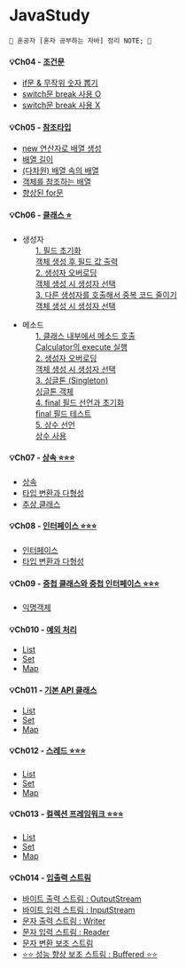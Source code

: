 # JavaStudy
	📝 혼공자 [혼자 공부하는 자바] 정리 NOTE; 📝

<h4>💡Ch04 - <a href="https://github.com/yeonga/JavaStudy/blob/main/JavaStudy/src/part4_IfSwitch/test.md"> 조건문 </a></h4>

<ul>
   <li><a href="https://github.com/yeonga/JavaStudy/blob/main/JavaStudy/src/part4_IfSwitch/IfDiceExample_Random.java"> if문 & 무작위 숫자 뽑기 </a></li>
   <li><a href="https://github.com/yeonga/JavaStudy/blob/main/JavaStudy/src/part4_IfSwitch/SwitchExample.java"> switch문 break 사용 O </a></li>
   <li><a href="https://github.com/yeonga/JavaStudy/blob/main/JavaStudy/src/part4_IfSwitch/SwitchNoBreakCaseExample.java"> switch문 break 사용 X </a></li>
</ul>

<h4> 💡Ch05 - <a href="https://github.com/yeonga/JavaStudy/blob/main/JavaStudy/src/part5_referenceType/test.md"> 참조타입 </a></h4>
<ul>
   <li><a href="https://github.com/yeonga/JavaStudy/blob/main/JavaStudy/src/part5_referenceType/ArrayCreateByNewExample.java"> new 연산자로 배열 생성</a></li>
   <li><a href="https://github.com/yeonga/JavaStudy/blob/main/JavaStudy/src/part5_referenceType/ArrayLengthExample.java">배열 길이</a></li>
   <li><a href="https://github.com/yeonga/JavaStudy/blob/main/JavaStudy/src/part5_referenceType/ArrayInArrayExample.java"> (다차원) 배열 속의 배열 </a></li>
   <li><a href="https://github.com/yeonga/JavaStudy/blob/main/JavaStudy/src/part5_referenceType/ArrayReferenceObjectExample.java">객체를 참조하는 배열</a></li>
   <li><a href="https://github.com/yeonga/JavaStudy/blob/main/JavaStudy/src/part5_referenceType/AdvancedForExample.java"> 향상된 for문 </a></li>
</ul>

<h4> 💡Ch06 - <a href="https://github.com/yeonga/JavaStudy/blob/main/JavaStudy/src/part6_class/test.md"> 클래스 ⭐ </a></h4>
<ul>	
   <li> 생성자 
   	<ul><a href="https://github.com/yeonga/JavaStudy/blob/main/JavaStudy/src/part6_class/Korean.java"> 1. 필드 초기화 </a></ul>
  	<ul><a href="https://github.com/yeonga/JavaStudy/blob/main/JavaStudy/src/part6_class/KoreanExample.java"> 객체 생성 후 필드 값 출력 </a></ul>
  	<ul><a href="https://github.com/yeonga/JavaStudy/blob/main/JavaStudy/src/part6_class/Car_Overloading.java"> 2. 생성자 오버로딩 </a></ul>
  	<ul><a href="https://github.com/yeonga/JavaStudy/blob/main/JavaStudy/src/part6_class/Car_OverloadingExample.java"> 객체 생성 시 생성자 선택 </a></ul>	
  	<ul><a href="https://github.com/yeonga/JavaStudy/blob/main/JavaStudy/src/part6_class/Car_Overloading_This.java"> 3. 다른 생성자를 호출해서 중복 코드 줄이기 </a></ul>
  	<ul><a href="https://github.com/yeonga/JavaStudy/blob/main/JavaStudy/src/part6_class/Car_Overloading_ThisExample.java"> 객체 생성 시 생성자 선택 </a></ul>
  </li>
</ul>
<ul>	
   <li> 메소드 
   	<ul><a href="https://github.com/yeonga/JavaStudy/blob/main/JavaStudy/src/part6_class/Korean.java"> 1. 클래스 내부에서 메소드 호출 </a></ul>
  	<ul><a href="https://github.com/yeonga/JavaStudy/blob/main/JavaStudy/src/part6_class/KoreanExample.java"> Calculator의 execute 실행 </a></ul>
  	<ul><a href="https://github.com/yeonga/JavaStudy/blob/main/JavaStudy/src/part6_class/Car_Overloading.java"> 2. 생성자 오버로딩 </a></ul>
  	<ul><a href="https://github.com/yeonga/JavaStudy/blob/main/JavaStudy/src/part6_class/Car_OverloadingExample.java"> 객체 생성 시 생성자 선택 </a></ul>	
  	<ul><a href="https://github.com/yeonga/JavaStudy/blob/main/JavaStudy/src/part6_class/Singleton.java"> 3. 싱글톤 (Singleton) </a></ul>
  	<ul><a href="https://github.com/yeonga/JavaStudy/blob/main/JavaStudy/src/part6_class/SingletonExample.java"> 싱글톤 객체 </a></ul>
  	<ul><a href="https://github.com/yeonga/JavaStudy/blob/main/JavaStudy/src/part6_class/Person.java"> 4. final 필드 선언과 초기화 </a></ul>
  	<ul><a href="https://github.com/yeonga/JavaStudy/blob/main/JavaStudy/src/part6_class/PersonExample.java"> final 필드 테스트 </a></ul>
  	<ul><a href="https://github.com/yeonga/JavaStudy/blob/main/JavaStudy/src/part6_class/Earth.java"> 5. 상수 선언 </a></ul>
  	<ul><a href="https://github.com/yeonga/JavaStudy/blob/main/JavaStudy/src/part6_class/EarthExample.java"> 상수 사용 </a></ul>  	
  </li>
</ul>

<h4> 💡Ch07 - <a href="https://github.com/yeonga/JavaStudy/blob/main/JavaStudy/src/part6_class/test.md"> 상속 ⭐⭐⭐ </a></h4>
<ul>
   <li><a href="#">상속 </a></li>
   <li><a href="#">타입 변환과 다형성</a></li>
   <li><a href="#">추상 클래스</a></li>
</ul>

<h4> 💡Ch08 - <a href="https://github.com/yeonga/JavaStudy/blob/main/JavaStudy/src/part6_class/test.md"> 인터페이스 ⭐⭐⭐ </a></h4>
<ul>
   <li><a href="#">인터페이스</a></li>
   <li><a href="#">타입 변환과 다형성</a></li>
</ul>

<h4> 💡Ch09 - <a href="https://github.com/yeonga/JavaStudy/blob/main/JavaStudy/src/part6_class/test.md"> 중첩 클래스와 중첩 인터페이스 ⭐⭐⭐ </a></h4>
<ul>
   <li><a href="#">익명객체</a></li>  
</ul>

<h4> 💡Ch010 - <a href="https://github.com/yeonga/JavaStudy/blob/main/JavaStudy/src/part6_class/test.md"> 예외 처리  </a></h4>
<ul>
   <li><a href="#">List</a></li>
   <li><a href="#">Set</a></li>
   <li><a href="#">Map</a></li>
</ul>

<h4> 💡Ch011 - <a href="https://github.com/yeonga/JavaStudy/blob/main/JavaStudy/src/part6_class/test.md"> 기본 API 클래스  </a></h4>
<ul>
   <li><a href="#">List</a></li>
   <li><a href="#">Set</a></li>
   <li><a href="#">Map</a></li>
</ul>

<h4> 💡Ch012 - <a href="https://github.com/yeonga/JavaStudy/blob/main/JavaStudy/src/part6_class/test.md"> 스레드 ⭐⭐⭐ </a></h4>
<ul>
   <li><a href="#">List</a></li>
   <li><a href="#">Set</a></li>
   <li><a href="#">Map</a></li>
</ul>

<h4> 💡Ch013 - <a href="https://github.com/yeonga/JavaStudy/blob/main/JavaStudy/src/part6_class/test.md"> 컬렉션 프레임워크 ⭐⭐⭐ </a></h4>
<ul>
   <li><a href="#">List</a></li>
   <li><a href="#">Set</a></li>
   <li><a href="#">Map</a></li>
</ul>

<h4> 💡Ch014 - <a href="https://github.com/yeonga/JavaStudy/blob/main/JavaStudy/src/part6_class/test.md"> 입출력 스트림 </a></h4>
<ul>
   <li><a href="https://github.com/yeonga/JavaStudy/blob/main/JavaStudy/src/part_14/Byte_WriteExample.java"> 바이트 출력 스트림 : OutputStream </a></li>
   <li><a href="https://github.com/yeonga/JavaStudy/blob/main/JavaStudy/src/part_14/Byte_ReadExample.java"> 바이트 입력 스트림 : InputStream </a></li>
   <li><a href="https://github.com/yeonga/JavaStudy/blob/main/JavaStudy/src/part_14/Character_WriteExample.java"> 문자 출력 스트림 : Writer </a></li>
   <li><a href="https://github.com/yeonga/JavaStudy/blob/main/JavaStudy/src/part_14/Character_ReadExample.java"> 문자 입력 스트림 : Reader </a></li>
   <li><a href="https://github.com/yeonga/JavaStudy/blob/main/JavaStudy/src/part_14/ChracterConvertStreamExample.java"> 문자 변환 보조 스트림 </a></li>
   <li><a href="https://github.com/yeonga/JavaStudy/blob/main/JavaStudy/src/part_14/test.md"> ⭐⭐ 성능 향상 보조 스트림 : Buffered ⭐⭐</a></li>
</ul>    
